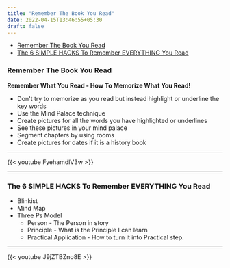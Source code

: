 ```yaml
---
title: "Remember The Book You Read"
date: 2022-04-15T13:46:55+05:30
draft: false
---
```

- [Remember The Book You Read](#remember-the-book-you-read)
- [The 6 SIMPLE HACKS To Remember EVERYTHING You Read](#the-6-simple-hacks-to-remember-everything-you-read)

### Remember The Book You Read

**Remember What You Read - How To Memorize What You Read!**

* Don't try to memorize as you read but instead highlight or underline the key words
* Use the Mind Palace technique
* Create pictures for all the words you have highlighted or underlines
* See these pictures in your mind palace
* Segment chapters by using rooms
* Create pictures for dates if it is a history book

---

{{< youtube FyehamdlV3w >}}

---

### The 6 SIMPLE HACKS To Remember EVERYTHING You Read

* Blinkist
* Mind Map
* Three Ps Model
  * Person - The Person in story
  * Principle - What is the Principle I can learn
  * Practical Application - How to turn it into Practical step.


---

{{< youtube J9jZTBZno8E >}}
